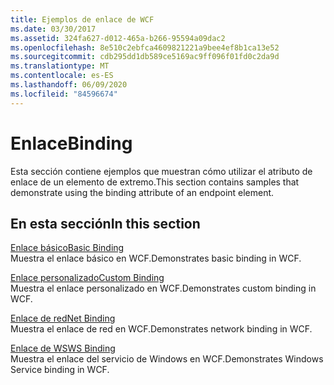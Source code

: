 ```yaml
---
title: Ejemplos de enlace de WCF
ms.date: 03/30/2017
ms.assetid: 324fa627-d012-465a-b266-95594a09dac2
ms.openlocfilehash: 8e510c2ebfca4609821221a9bee4ef8b1ca13e52
ms.sourcegitcommit: cdb295dd1db589ce5169ac9ff096f01fd0c2da9d
ms.translationtype: MT
ms.contentlocale: es-ES
ms.lasthandoff: 06/09/2020
ms.locfileid: "84596674"
---
```

# <a name="binding"></a><span data-ttu-id="43ea0-102">Enlace</span><span class="sxs-lookup"><span data-stu-id="43ea0-102">Binding</span></span>

<span data-ttu-id="43ea0-103">Esta sección contiene ejemplos que muestran cómo utilizar el atributo de enlace de un elemento de extremo.</span><span class="sxs-lookup"><span data-stu-id="43ea0-103">This section contains samples that demonstrate using the binding attribute of an endpoint element.</span></span>  
  
## <a name="in-this-section"></a><span data-ttu-id="43ea0-104">En esta sección</span><span class="sxs-lookup"><span data-stu-id="43ea0-104">In this section</span></span>
  
 [<span data-ttu-id="43ea0-105">Enlace básico</span><span class="sxs-lookup"><span data-stu-id="43ea0-105">Basic Binding</span></span>](basic-binding.md)  
 <span data-ttu-id="43ea0-106">Muestra el enlace básico en WCF.</span><span class="sxs-lookup"><span data-stu-id="43ea0-106">Demonstrates basic binding in WCF.</span></span>  
  
 [<span data-ttu-id="43ea0-107">Enlace personalizado</span><span class="sxs-lookup"><span data-stu-id="43ea0-107">Custom Binding</span></span>](custom-binding.md)  
 <span data-ttu-id="43ea0-108">Muestra el enlace personalizado en WCF.</span><span class="sxs-lookup"><span data-stu-id="43ea0-108">Demonstrates custom binding in WCF.</span></span>  
  
 [<span data-ttu-id="43ea0-109">Enlace de red</span><span class="sxs-lookup"><span data-stu-id="43ea0-109">Net Binding</span></span>](net-binding.md)  
 <span data-ttu-id="43ea0-110">Muestra el enlace de red en WCF.</span><span class="sxs-lookup"><span data-stu-id="43ea0-110">Demonstrates network binding in WCF.</span></span>  
  
 [<span data-ttu-id="43ea0-111">Enlace de WS</span><span class="sxs-lookup"><span data-stu-id="43ea0-111">WS Binding</span></span>](ws-binding.md)  
 <span data-ttu-id="43ea0-112">Muestra el enlace del servicio de Windows en WCF.</span><span class="sxs-lookup"><span data-stu-id="43ea0-112">Demonstrates Windows Service binding in WCF.</span></span>
